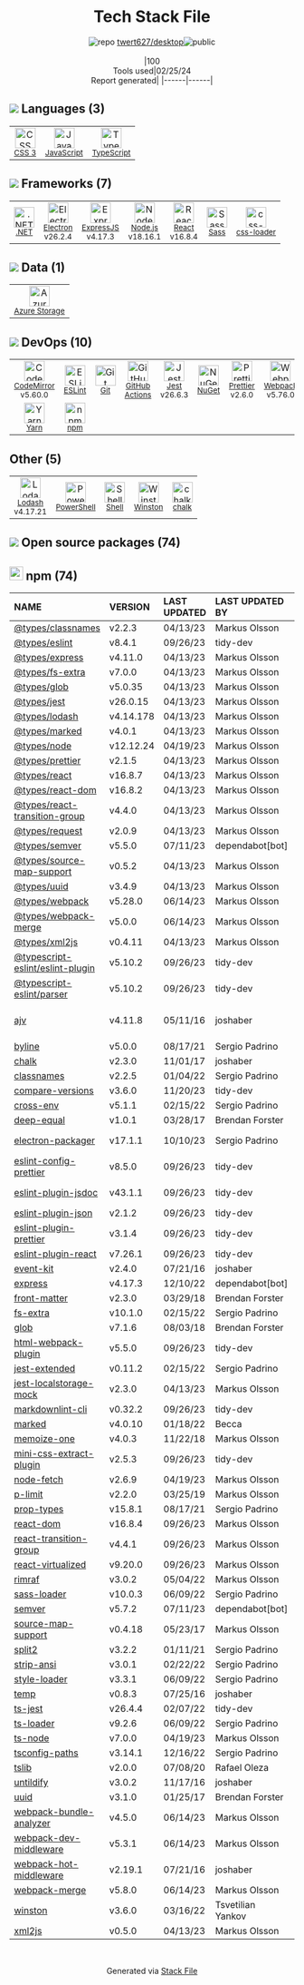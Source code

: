 <!--
&lt;--- Readme.md Snippet without images Start ---&gt;
## Tech Stack
twert627/desktop is built on the following main stack:

- [JavaScript](https://developer.mozilla.org/en-US/docs/Web/JavaScript) – Languages
- [TypeScript](http://www.typescriptlang.org) – Languages
- [.NET](http://www.microsoft.com/net/) – Frameworks (Full Stack)
- [Electron](http://electron.atom.io/) – Cross-Platform Desktop Development
- [ExpressJS](http://expressjs.com/) – Microframeworks (Backend)
- [Node.js](http://nodejs.org/) – Frameworks (Full Stack)
- [React](https://reactjs.org/) – Javascript UI Libraries
- [Sass](http://sass-lang.com/) – CSS Pre-processors / Extensions
- [css-loader](https://github.com/webpack-contrib/css-loader) – CSS Pre-processors / Extensions
- [Azure Storage](http://azure.microsoft.com/en-us/services/storage/) – Cloud Storage
- [CodeMirror](http://codemirror.net/) – Text Editor
- [ESLint](http://eslint.org/) – Code Review
- [GitHub Actions](https://github.com/features/actions) – Continuous Integration
- [Jest](http://facebook.github.io/jest/) – Javascript Testing Framework
- [Prettier](https://prettier.io/) – Code Review
- [Webpack](http://webpack.js.org) – JS Build Tools / JS Task Runners
- [Yarn](https://yarnpkg.com/) – Front End Package Manager
- [Lodash](https://lodash.com) – Javascript Utilities & Libraries
- [PowerShell](https://docs.microsoft.com/en-us/powershell/) – Shells
- [Shell](https://en.wikipedia.org/wiki/Shell_script) – Shells

Full tech stack [here](/techstack.md)

&lt;--- Readme.md Snippet without images End ---&gt;

&lt;--- Readme.md Snippet with images Start ---&gt;
## Tech Stack
twert627/desktop is built on the following main stack:

- <img width='25' height='25' src='https://img.stackshare.io/service/1209/javascript.jpeg' alt='JavaScript'/> [JavaScript](https://developer.mozilla.org/en-US/docs/Web/JavaScript) – Languages
- <img width='25' height='25' src='https://img.stackshare.io/service/1612/bynNY5dJ.jpg' alt='TypeScript'/> [TypeScript](http://www.typescriptlang.org) – Languages
- <img width='25' height='25' src='https://img.stackshare.io/service/1014/IoPy1dce_400x400.png' alt='.NET'/> [.NET](http://www.microsoft.com/net/) – Frameworks (Full Stack)
- <img width='25' height='25' src='https://img.stackshare.io/service/2946/default_18a71b65e69d7aef5f218ae07f64eb6e1594c444.jpg' alt='Electron'/> [Electron](http://electron.atom.io/) – Cross-Platform Desktop Development
- <img width='25' height='25' src='https://img.stackshare.io/service/1163/hashtag.png' alt='ExpressJS'/> [ExpressJS](http://expressjs.com/) – Microframeworks (Backend)
- <img width='25' height='25' src='https://img.stackshare.io/service/1011/n1JRsFeB_400x400.png' alt='Node.js'/> [Node.js](http://nodejs.org/) – Frameworks (Full Stack)
- <img width='25' height='25' src='https://img.stackshare.io/service/1020/OYIaJ1KK.png' alt='React'/> [React](https://reactjs.org/) – Javascript UI Libraries
- <img width='25' height='25' src='https://img.stackshare.io/service/1171/jCR2zNJV.png' alt='Sass'/> [Sass](http://sass-lang.com/) – CSS Pre-processors / Extensions
- <img width='25' height='25' src='https://img.stackshare.io/service/8074/default_d2b16fd6997fb2e164de645a34f9b8d5a880d999.png' alt='css-loader'/> [css-loader](https://github.com/webpack-contrib/css-loader) – CSS Pre-processors / Extensions
- <img width='25' height='25' src='https://img.stackshare.io/service/2099/azureStorage.png' alt='Azure Storage'/> [Azure Storage](http://azure.microsoft.com/en-us/services/storage/) – Cloud Storage
- <img width='25' height='25' src='https://img.stackshare.io/service/2490/E_fCaAi6.png' alt='CodeMirror'/> [CodeMirror](http://codemirror.net/) – Text Editor
- <img width='25' height='25' src='https://img.stackshare.io/service/3337/Q4L7Jncy.jpg' alt='ESLint'/> [ESLint](http://eslint.org/) – Code Review
- <img width='25' height='25' src='https://img.stackshare.io/service/11563/actions.png' alt='GitHub Actions'/> [GitHub Actions](https://github.com/features/actions) – Continuous Integration
- <img width='25' height='25' src='https://img.stackshare.io/service/830/jest.png' alt='Jest'/> [Jest](http://facebook.github.io/jest/) – Javascript Testing Framework
- <img width='25' height='25' src='https://img.stackshare.io/service/7035/default_66f265943abed56bcdbfca1c866a4261b1fbb063.jpg' alt='Prettier'/> [Prettier](https://prettier.io/) – Code Review
- <img width='25' height='25' src='https://img.stackshare.io/service/1682/IMG_4636.PNG' alt='Webpack'/> [Webpack](http://webpack.js.org) – JS Build Tools / JS Task Runners
- <img width='25' height='25' src='https://img.stackshare.io/service/5848/44mC-kJ3.jpg' alt='Yarn'/> [Yarn](https://yarnpkg.com/) – Front End Package Manager
- <img width='25' height='25' src='https://img.stackshare.io/service/2438/lodash.png' alt='Lodash'/> [Lodash](https://lodash.com) – Javascript Utilities & Libraries
- <img width='25' height='25' src='https://img.stackshare.io/service/3681/powershell-logo.png' alt='PowerShell'/> [PowerShell](https://docs.microsoft.com/en-us/powershell/) – Shells
- <img width='25' height='25' src='https://img.stackshare.io/service/4631/default_c2062d40130562bdc836c13dbca02d318205a962.png' alt='Shell'/> [Shell](https://en.wikipedia.org/wiki/Shell_script) – Shells

Full tech stack [here](/techstack.md)

&lt;--- Readme.md Snippet with images End ---&gt;
-->
<div align="center">

# Tech Stack File
![](https://img.stackshare.io/repo.svg "repo") [twert627/desktop](https://github.com/twert627/desktop)![](https://img.stackshare.io/public_badge.svg "public")
<br/><br/>
|100<br/>Tools used|02/25/24 <br/>Report generated|
|------|------|
</div>

## <img src='https://img.stackshare.io/languages.svg'/> Languages (3)
<table><tr>
  <td align='center'>
  <img width='36' height='36' src='https://img.stackshare.io/service/6727/css.png' alt='CSS 3'>
  <br>
  <sub><a href="https://developer.mozilla.org/en-US/docs/Web/CSS/CSS3">CSS 3</a></sub>
  <br>
  <sub></sub>
</td>

<td align='center'>
  <img width='36' height='36' src='https://img.stackshare.io/service/1209/javascript.jpeg' alt='JavaScript'>
  <br>
  <sub><a href="https://developer.mozilla.org/en-US/docs/Web/JavaScript">JavaScript</a></sub>
  <br>
  <sub></sub>
</td>

<td align='center'>
  <img width='36' height='36' src='https://img.stackshare.io/service/1612/bynNY5dJ.jpg' alt='TypeScript'>
  <br>
  <sub><a href="http://www.typescriptlang.org">TypeScript</a></sub>
  <br>
  <sub></sub>
</td>

</tr>
</table>

## <img src='https://img.stackshare.io/frameworks.svg'/> Frameworks (7)
<table><tr>
  <td align='center'>
  <img width='36' height='36' src='https://img.stackshare.io/service/1014/IoPy1dce_400x400.png' alt='.NET'>
  <br>
  <sub><a href="http://www.microsoft.com/net/">.NET</a></sub>
  <br>
  <sub></sub>
</td>

<td align='center'>
  <img width='36' height='36' src='https://img.stackshare.io/service/2946/default_18a71b65e69d7aef5f218ae07f64eb6e1594c444.jpg' alt='Electron'>
  <br>
  <sub><a href="http://electron.atom.io/">Electron</a></sub>
  <br>
  <sub>v26.2.4</sub>
</td>

<td align='center'>
  <img width='36' height='36' src='https://img.stackshare.io/service/1163/hashtag.png' alt='ExpressJS'>
  <br>
  <sub><a href="http://expressjs.com/">ExpressJS</a></sub>
  <br>
  <sub>v4.17.3</sub>
</td>

<td align='center'>
  <img width='36' height='36' src='https://img.stackshare.io/service/1011/n1JRsFeB_400x400.png' alt='Node.js'>
  <br>
  <sub><a href="http://nodejs.org/">Node.js</a></sub>
  <br>
  <sub>v18.16.1</sub>
</td>

<td align='center'>
  <img width='36' height='36' src='https://img.stackshare.io/service/1020/OYIaJ1KK.png' alt='React'>
  <br>
  <sub><a href="https://reactjs.org/">React</a></sub>
  <br>
  <sub>v16.8.4</sub>
</td>

<td align='center'>
  <img width='36' height='36' src='https://img.stackshare.io/service/1171/jCR2zNJV.png' alt='Sass'>
  <br>
  <sub><a href="http://sass-lang.com/">Sass</a></sub>
  <br>
  <sub></sub>
</td>

<td align='center'>
  <img width='36' height='36' src='https://img.stackshare.io/service/8074/default_d2b16fd6997fb2e164de645a34f9b8d5a880d999.png' alt='css-loader'>
  <br>
  <sub><a href="https://github.com/webpack-contrib/css-loader">css-loader</a></sub>
  <br>
  <sub></sub>
</td>

</tr>
</table>

## <img src='https://img.stackshare.io/databases.svg'/> Data (1)
<table><tr>
  <td align='center'>
  <img width='36' height='36' src='https://img.stackshare.io/service/2099/azureStorage.png' alt='Azure Storage'>
  <br>
  <sub><a href="http://azure.microsoft.com/en-us/services/storage/">Azure Storage</a></sub>
  <br>
  <sub></sub>
</td>

</tr>
</table>

## <img src='https://img.stackshare.io/devops.svg'/> DevOps (10)
<table><tr>
  <td align='center'>
  <img width='36' height='36' src='https://img.stackshare.io/service/2490/E_fCaAi6.png' alt='CodeMirror'>
  <br>
  <sub><a href="http://codemirror.net/">CodeMirror</a></sub>
  <br>
  <sub>v5.60.0</sub>
</td>

<td align='center'>
  <img width='36' height='36' src='https://img.stackshare.io/service/3337/Q4L7Jncy.jpg' alt='ESLint'>
  <br>
  <sub><a href="http://eslint.org/">ESLint</a></sub>
  <br>
  <sub></sub>
</td>

<td align='center'>
  <img width='36' height='36' src='https://img.stackshare.io/service/1046/git.png' alt='Git'>
  <br>
  <sub><a href="http://git-scm.com/">Git</a></sub>
  <br>
  <sub></sub>
</td>

<td align='center'>
  <img width='36' height='36' src='https://img.stackshare.io/service/11563/actions.png' alt='GitHub Actions'>
  <br>
  <sub><a href="https://github.com/features/actions">GitHub Actions</a></sub>
  <br>
  <sub></sub>
</td>

<td align='center'>
  <img width='36' height='36' src='https://img.stackshare.io/service/830/jest.png' alt='Jest'>
  <br>
  <sub><a href="http://facebook.github.io/jest/">Jest</a></sub>
  <br>
  <sub>v26.6.3</sub>
</td>

<td align='center'>
  <img width='36' height='36' src='https://img.stackshare.io/service/2637/6I3oEOP4_400x400.jpg' alt='NuGet'>
  <br>
  <sub><a href="https://www.nuget.org/">NuGet</a></sub>
  <br>
  <sub></sub>
</td>

<td align='center'>
  <img width='36' height='36' src='https://img.stackshare.io/service/7035/default_66f265943abed56bcdbfca1c866a4261b1fbb063.jpg' alt='Prettier'>
  <br>
  <sub><a href="https://prettier.io/">Prettier</a></sub>
  <br>
  <sub>v2.6.0</sub>
</td>

<td align='center'>
  <img width='36' height='36' src='https://img.stackshare.io/service/1682/IMG_4636.PNG' alt='Webpack'>
  <br>
  <sub><a href="http://webpack.js.org">Webpack</a></sub>
  <br>
  <sub>v5.76.0</sub>
</td>

</tr>
<tr>
  <td align='center'>
  <img width='36' height='36' src='https://img.stackshare.io/service/5848/44mC-kJ3.jpg' alt='Yarn'>
  <br>
  <sub><a href="https://yarnpkg.com/">Yarn</a></sub>
  <br>
  <sub></sub>
</td>

<td align='center'>
  <img width='36' height='36' src='https://img.stackshare.io/service/1120/lejvzrnlpb308aftn31u.png' alt='npm'>
  <br>
  <sub><a href="https://www.npmjs.com/">npm</a></sub>
  <br>
  <sub></sub>
</td>

</tr>
</table>

## Other (5)
<table><tr>
  <td align='center'>
  <img width='36' height='36' src='https://img.stackshare.io/service/2438/lodash.png' alt='Lodash'>
  <br>
  <sub><a href="https://lodash.com">Lodash</a></sub>
  <br>
  <sub>v4.17.21</sub>
</td>

<td align='center'>
  <img width='36' height='36' src='https://img.stackshare.io/service/3681/powershell-logo.png' alt='PowerShell'>
  <br>
  <sub><a href="https://docs.microsoft.com/en-us/powershell/">PowerShell</a></sub>
  <br>
  <sub></sub>
</td>

<td align='center'>
  <img width='36' height='36' src='https://img.stackshare.io/service/4631/default_c2062d40130562bdc836c13dbca02d318205a962.png' alt='Shell'>
  <br>
  <sub><a href="https://en.wikipedia.org/wiki/Shell_script">Shell</a></sub>
  <br>
  <sub></sub>
</td>

<td align='center'>
  <img width='36' height='36' src='https://img.stackshare.io/service/6668/9682013.png' alt='Winston'>
  <br>
  <sub><a href="https://github.com/winstonjs/winston">Winston</a></sub>
  <br>
  <sub></sub>
</td>

<td align='center'>
  <img width='36' height='36' src='https://img.stackshare.io/service/8072/13122722.png' alt='chalk'>
  <br>
  <sub><a href="https://github.com/chalk/chalk">chalk</a></sub>
  <br>
  <sub></sub>
</td>

</tr>
</table>


## <img src='https://img.stackshare.io/group.svg' /> Open source packages (74)</h2>

## <img width='24' height='24' src='https://img.stackshare.io/service/1120/lejvzrnlpb308aftn31u.png'/> npm (74)

|NAME|VERSION|LAST UPDATED|LAST UPDATED BY|LICENSE|VULNERABILITIES|
|:------|:------|:------|:------|:------|:------|
|[@types/classnames](https://www.npmjs.com/@types/classnames)|v2.2.3|04/13/23|Markus Olsson |MIT|N/A|
|[@types/eslint](https://www.npmjs.com/@types/eslint)|v8.4.1|09/26/23|tidy-dev |MIT|N/A|
|[@types/express](https://www.npmjs.com/@types/express)|v4.11.0|04/13/23|Markus Olsson |MIT|N/A|
|[@types/fs-extra](https://www.npmjs.com/@types/fs-extra)|v7.0.0|04/13/23|Markus Olsson |MIT|N/A|
|[@types/glob](https://www.npmjs.com/@types/glob)|v5.0.35|04/13/23|Markus Olsson |MIT|N/A|
|[@types/jest](https://www.npmjs.com/@types/jest)|v26.0.15|04/13/23|Markus Olsson |MIT|N/A|
|[@types/lodash](https://www.npmjs.com/@types/lodash)|v4.14.178|04/13/23|Markus Olsson |MIT|N/A|
|[@types/marked](https://www.npmjs.com/@types/marked)|v4.0.1|04/13/23|Markus Olsson |MIT|N/A|
|[@types/node](https://www.npmjs.com/@types/node)|v12.12.24|04/19/23|Markus Olsson |MIT|N/A|
|[@types/prettier](https://www.npmjs.com/@types/prettier)|v2.1.5|04/13/23|Markus Olsson |MIT|N/A|
|[@types/react](https://www.npmjs.com/@types/react)|v16.8.7|04/13/23|Markus Olsson |MIT|N/A|
|[@types/react-dom](https://www.npmjs.com/@types/react-dom)|v16.8.2|04/13/23|Markus Olsson |MIT|N/A|
|[@types/react-transition-group](https://www.npmjs.com/@types/react-transition-group)|v4.4.0|04/13/23|Markus Olsson |MIT|N/A|
|[@types/request](https://www.npmjs.com/@types/request)|v2.0.9|04/13/23|Markus Olsson |MIT|N/A|
|[@types/semver](https://www.npmjs.com/@types/semver)|v5.5.0|07/11/23|dependabot[bot] |MIT|N/A|
|[@types/source-map-support](https://www.npmjs.com/@types/source-map-support)|v0.5.2|04/13/23|Markus Olsson |MIT|N/A|
|[@types/uuid](https://www.npmjs.com/@types/uuid)|v3.4.9|04/13/23|Markus Olsson |MIT|N/A|
|[@types/webpack](https://www.npmjs.com/@types/webpack)|v5.28.0|06/14/23|Markus Olsson |MIT|N/A|
|[@types/webpack-merge](https://www.npmjs.com/@types/webpack-merge)|v5.0.0|06/14/23|Markus Olsson |MIT|N/A|
|[@types/xml2js](https://www.npmjs.com/@types/xml2js)|v0.4.11|04/13/23|Markus Olsson |MIT|N/A|
|[@typescript-eslint/eslint-plugin](https://www.npmjs.com/@typescript-eslint/eslint-plugin)|v5.10.2|09/26/23|tidy-dev |MIT|N/A|
|[@typescript-eslint/parser](https://www.npmjs.com/@typescript-eslint/parser)|v5.10.2|09/26/23|tidy-dev |BSD-2-Clause|N/A|
|[ajv](https://www.npmjs.com/ajv)|v4.11.8|05/11/16|joshaber |MIT|[CVE-2020-15366](https://github.com/advisories/GHSA-v88g-cgmw-v5xw) (Moderate)|
|[byline](https://www.npmjs.com/byline)|v5.0.0|08/17/21|Sergio Padrino |MIT|N/A|
|[chalk](https://www.npmjs.com/chalk)|v2.3.0|11/01/17|joshaber |MIT|N/A|
|[classnames](https://www.npmjs.com/classnames)|v2.2.5|01/04/22|Sergio Padrino |MIT|N/A|
|[compare-versions](https://www.npmjs.com/compare-versions)|v3.6.0|11/20/23|tidy-dev |MIT|N/A|
|[cross-env](https://www.npmjs.com/cross-env)|v5.1.1|02/15/22|Sergio Padrino |MIT|N/A|
|[deep-equal](https://www.npmjs.com/deep-equal)|v1.0.1|03/28/17|Brendan Forster |MIT|N/A|
|[electron-packager](https://www.npmjs.com/electron-packager)|v17.1.1|10/10/23|Sergio Padrino |BSD-2-Clause|N/A|
|[eslint-config-prettier](https://www.npmjs.com/eslint-config-prettier)|v8.5.0|09/26/23|tidy-dev |MIT|N/A|
|[eslint-plugin-jsdoc](https://www.npmjs.com/eslint-plugin-jsdoc)|v43.1.1|09/26/23|tidy-dev |BSD-3-Clause|N/A|
|[eslint-plugin-json](https://www.npmjs.com/eslint-plugin-json)|v2.1.2|09/26/23|tidy-dev |MIT|N/A|
|[eslint-plugin-prettier](https://www.npmjs.com/eslint-plugin-prettier)|v3.1.4|09/26/23|tidy-dev |MIT|N/A|
|[eslint-plugin-react](https://www.npmjs.com/eslint-plugin-react)|v7.26.1|09/26/23|tidy-dev |MIT|N/A|
|[event-kit](https://www.npmjs.com/event-kit)|v2.4.0|07/21/16|joshaber |MIT|N/A|
|[express](https://www.npmjs.com/express)|v4.17.3|12/10/22|dependabot[bot] |MIT|N/A|
|[front-matter](https://www.npmjs.com/front-matter)|v2.3.0|03/29/18|Brendan Forster |MIT|N/A|
|[fs-extra](https://www.npmjs.com/fs-extra)|v10.1.0|02/15/22|Sergio Padrino |MIT|N/A|
|[glob](https://www.npmjs.com/glob)|v7.1.6|08/03/18|Brendan Forster |ISC|N/A|
|[html-webpack-plugin](https://www.npmjs.com/html-webpack-plugin)|v5.5.0|09/26/23|tidy-dev |MIT|N/A|
|[jest-extended](https://www.npmjs.com/jest-extended)|v0.11.2|02/15/22|Sergio Padrino |MIT|N/A|
|[jest-localstorage-mock](https://www.npmjs.com/jest-localstorage-mock)|v2.3.0|04/13/23|Markus Olsson |BSD-3-Clause|N/A|
|[markdownlint-cli](https://www.npmjs.com/markdownlint-cli)|v0.32.2|09/26/23|tidy-dev |MIT|N/A|
|[marked](https://www.npmjs.com/marked)|v4.0.10|01/18/22|Becca |MIT|N/A|
|[memoize-one](https://www.npmjs.com/memoize-one)|v4.0.3|11/22/18|Markus Olsson |MIT|N/A|
|[mini-css-extract-plugin](https://www.npmjs.com/mini-css-extract-plugin)|v2.5.3|09/26/23|tidy-dev |MIT|N/A|
|[node-fetch](https://www.npmjs.com/node-fetch)|v2.6.9|04/19/23|Markus Olsson |MIT|N/A|
|[p-limit](https://www.npmjs.com/p-limit)|v2.2.0|03/25/19|Markus Olsson |MIT|N/A|
|[prop-types](https://www.npmjs.com/prop-types)|v15.8.1|08/17/21|Sergio Padrino |MIT|N/A|
|[react-dom](https://www.npmjs.com/react-dom)|v16.8.4|09/26/23|Markus Olsson |MIT|N/A|
|[react-transition-group](https://www.npmjs.com/react-transition-group)|v4.4.1|09/26/23|Markus Olsson |BSD-3-Clause|N/A|
|[react-virtualized](https://www.npmjs.com/react-virtualized)|v9.20.0|09/26/23|Markus Olsson |MIT|N/A|
|[rimraf](https://www.npmjs.com/rimraf)|v3.0.2|05/04/22|Markus Olsson |ISC|N/A|
|[sass-loader](https://www.npmjs.com/sass-loader)|v10.0.3|06/09/22|Sergio Padrino |MIT|N/A|
|[semver](https://www.npmjs.com/semver)|v5.7.2|07/11/23|dependabot[bot] |ISC|N/A|
|[source-map-support](https://www.npmjs.com/source-map-support)|v0.4.18|05/23/17|Markus Olsson |MIT|N/A|
|[split2](https://www.npmjs.com/split2)|v3.2.2|01/11/21|Sergio Padrino |ISC|N/A|
|[strip-ansi](https://www.npmjs.com/strip-ansi)|v3.0.1|02/22/22|Sergio Padrino |MIT|N/A|
|[style-loader](https://www.npmjs.com/style-loader)|v3.3.1|06/09/22|Sergio Padrino |MIT|N/A|
|[temp](https://www.npmjs.com/temp)|v0.8.3|07/25/16|joshaber |MIT|N/A|
|[ts-jest](https://www.npmjs.com/ts-jest)|v26.4.4|02/07/22|tidy-dev |MIT|N/A|
|[ts-loader](https://www.npmjs.com/ts-loader)|v9.2.6|06/09/22|Sergio Padrino |MIT|N/A|
|[ts-node](https://www.npmjs.com/ts-node)|v7.0.0|04/19/23|Markus Olsson |MIT|N/A|
|[tsconfig-paths](https://www.npmjs.com/tsconfig-paths)|v3.14.1|12/16/22|Sergio Padrino |MIT|N/A|
|[tslib](https://www.npmjs.com/tslib)|v2.0.0|07/08/20|Rafael Oleza |0BSD|N/A|
|[untildify](https://www.npmjs.com/untildify)|v3.0.2|11/17/16|joshaber |MIT|N/A|
|[uuid](https://www.npmjs.com/uuid)|v3.1.0|01/25/17|Brendan Forster |MIT|N/A|
|[webpack-bundle-analyzer](https://www.npmjs.com/webpack-bundle-analyzer)|v4.5.0|06/14/23|Markus Olsson |MIT|N/A|
|[webpack-dev-middleware](https://www.npmjs.com/webpack-dev-middleware)|v5.3.1|06/14/23|Markus Olsson |MIT|N/A|
|[webpack-hot-middleware](https://www.npmjs.com/webpack-hot-middleware)|v2.19.1|07/21/16|joshaber |MIT|N/A|
|[webpack-merge](https://www.npmjs.com/webpack-merge)|v5.8.0|06/14/23|Markus Olsson |MIT|N/A|
|[winston](https://www.npmjs.com/winston)|v3.6.0|03/16/22|Tsvetilian Yankov |MIT|N/A|
|[xml2js](https://www.npmjs.com/xml2js)|v0.5.0|04/13/23|Markus Olsson |MIT|N/A|

<br/>
<div align='center'>

Generated via [Stack File](https://github.com/marketplace/stack-file)
